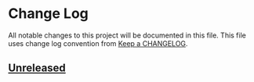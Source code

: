 # Change Log
All notable changes to this project will be documented in this file.
This file uses change log convention from [Keep a CHANGELOG](http://keepachangelog.com).

## [Unreleased][unreleased]


[unreleased]: https://github.com/hadenlabs/ansible-role-python/compare/0.0.6...HEAD
[0.0.6]: https://github.com/hadenlabs/ansible-role-python/compare/0.0.5...0.0.6
[0.0.5]: https://github.com/hadenlabs/ansible-role-python/compare/0.0.4...0.0.5
[0.0.4]: https://github.com/hadenlabs/ansible-role-python/compare/0.0.3...0.0.4
[0.0.3]: https://github.com/hadenlabs/ansible-role-python/compare/0.0.2...0.0.3
[0.0.2]: https://github.com/hadenlabs/ansible-role-python/compare/0.0.1...0.0.2
[0.0.1]: https://github.com/hadenlabs/ansible-role-python/compare/0.0.0...0.0.1

[CHANGELOG.md]: CHANGELOG.md
[CONTRIBUTING.md]: CONTRIBUTING.md
[LICENCE.md]: LICENCE.md
[README.md]: README.md
